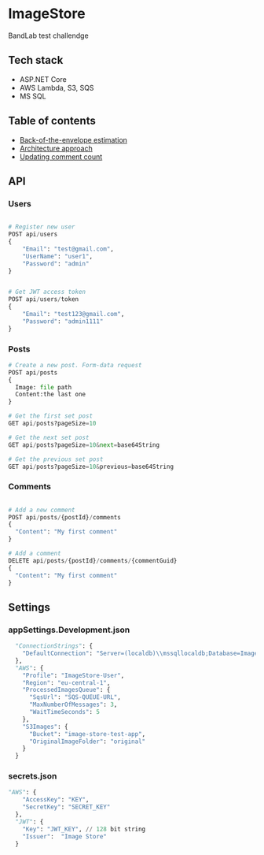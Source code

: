 # ImageStore

BandLab test challendge

## Tech stack
- ASP.NET Core
- AWS Lambda, S3, SQS
- MS SQL

## Table of contents
- [Back-of-the-envelope estimation](https://github.com/youngDevelopman/ImageStore/blob/master/docs/back-of-the-envelope-estimation.md)
- [Architecture approach](https://github.com/youngDevelopman/ImageStore/blob/master/docs/architecture-approach.md)
- [Updating comment count](https://github.com/youngDevelopman/ImageStore/blob/master/docs/updating-comments-count.md)

## API 

### Users
```py

# Register new user
POST api/users
{
    "Email": "test@gmail.com",
    "UserName": "user1",
    "Password": "admin"
}


# Get JWT access token
POST api/users/token
{
    "Email": "test123@gmail.com",
    "Password": "admin1111"
}

```
### Posts

```py
# Create a new post. Form-data request
POST api/posts
{
  Image: file path
  Content:the last one  
}

# Get the first set post 
GET api/posts?pageSize=10

# Get the next set post 
GET api/posts?pageSize=10&next=base64String

# Get the previous set post 
GET api/posts?pageSize=10&previous=base64String

```
### Comments
```py

# Add a new comment
POST api/posts/{postId}/comments
{
  "Content": "My first comment"
}

# Add a comment
DELETE api/posts/{postId}/comments/{commentGuid}
{
  "Content": "My first comment"
}

```

## Settings
### appSettings.Development.json
```py
  "ConnectionStrings": {
    "DefaultConnection": "Server=(localdb)\\mssqllocaldb;Database=ImageStore;Trusted_Connection=True;MultipleActiveResultSets=true"
  },
  "AWS": {
    "Profile": "ImageStore-User",
    "Region": "eu-central-1",
    "ProcessedImagesQueue": {
      "SqsUrl": "SQS-QUEUE-URL",
      "MaxNumberOfMessages": 3,
      "WaitTimeSeconds": 5
    },
    "S3Images": {
      "Bucket": "image-store-test-app",
      "OriginalImageFolder": "original"
    }
  }
```
### secrets.json
```py
"AWS": {
    "AccessKey": "KEY",
    "SecretKey": "SECRET_KEY"
  },
  "JWT": {
    "Key": "JWT_KEY", // 128 bit string
    "Issuer":  "Image Store"
  }
```
